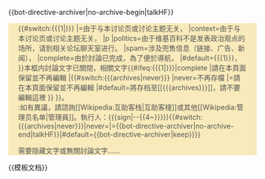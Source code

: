 {{bot-directive-archiver|no-archive-begin|talkHF}}<div class="NavFrame collapsed" style="color: #545454; background-color: #f8eaba; margin: 0 auto; padding: 0 10px; text-align: left;">
<div class="NavHead" style=" background-color: transparent; margin: 0 auto; padding: 0 10px; font-weight:normal;">
{{#switch:{{{1|}}}
  |=由于与本讨论页或讨论主题无关，
  |context=由于与本讨论页或讨论主题无关，
  |p
  |politics=由于维基百科不是发表政治观点的场所，请到相关论坛聊天室进行。
  |spam=涉及兜售信息（链接、广告、新闻），
  |complete=由於討論已完成，為了便於導航，
  |#default={{{1}}}，
}}本框内討論文字已關閉，相關文字{{#ifeq:{{{1|}}}|complete
  |請在本頁面保留並不再編輯
  |{{#switch:{{{archives|never}}}
    |never=不再存檔
    |=請在本頁面保留並不再編輯
    |#default=將存档至[[{{{archives}}}]]，請不要編輯這裡
  }}
}}。</div><div class="NavContent" style="background-color: transparent; margin: 0 auto; padding: 0 10px;">
:如有異議，請諮詢[[Wikipedia:互助客栈|互助客棧]]或其他[[Wikipedia:管理员名单|管理員]]。執行人：{{{sign|<noinclude>--{{4~}}</noinclude>}}}{{#switch:{{{archives|never}}}|never=|={{bot-directive-archiver|no-archive-end|talkHF}}|#default={{bot-directive-archiver|keep}}}}<noinclude>

需要隐藏文字或無關討論文字……</div></div>

{{模板文档}}
</noinclude>